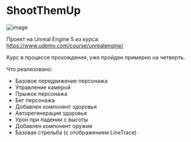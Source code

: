 # ShootThemUp

![image](https://user-images.githubusercontent.com/29784234/132106323-c65ab7e8-6533-4f24-9516-40f6f1ad2f00.png)

Проект на Unreal Engine 5 из курса: https://www.udemy.com/course/unrealengine/

Курс в процессе прохождения, уже пройден примерно на четверть.

Что реализовано:
- Базовое передвижение персонажа
- Управление камерой
- Прыжок персонажа
- Бег персонажа
- Добавлен компонент здоровья
- Авторегенерация здоровья
- Урон при падении с высоты
- Добавлен компонент оружия
- Базовая стрельба (с отображением LineTrace)
